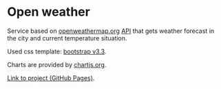# Open weather

Service based on [openweathermap.org](https://openweathermap.org) [API](https://openweathermap.org/api) that gets weather forecast in the city and current temperature situation.

Used css template: [bootstrap v3.3](http://getbootstrap.com/docs/3.3/).

Charts are provided by [chartjs.org](http://www.chartjs.org/).

[Link to project (GitHub Pages)](https://dreamer20.github.io/open_weather/).
